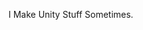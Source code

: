 I Make Unity Stuff Sometimes.

<!---
tristertronn/tristertronn is a ✨ special ✨ repository because its `README.md` (this file) appears on your GitHub profile.
You can click the Preview link to take a look at your changes.
--->
